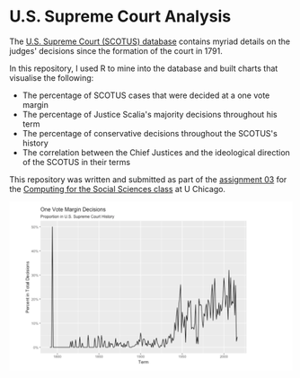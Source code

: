 # U.S. Supreme Court Analysis

The [U.S. Supreme Court (SCOTUS) database](http://scdb.wustl.edu) contains myriad details on the judges' decisions since the formation of the court in 1791. 

In this repository, I used R to mine into the database and built charts that visualise the following:

* The percentage of SCOTUS cases that were decided at a one vote margin
* The percentage of Justice Scalia's majority decisions throughout his term
* The percentage of conservative decisions throughout the SCOTUS's history
* The correlation between the Chief Justices and the ideological direction of the SCOTUS in their terms

This repository was written and submitted as part of the [assignment 03](http://cfss.uchicago.edu/hw03-wrangle-data.html) for the [Computing for the Social Sciences class](https://cfss.uchicago.edu) at U Chicago.

![](Onevote.png)
